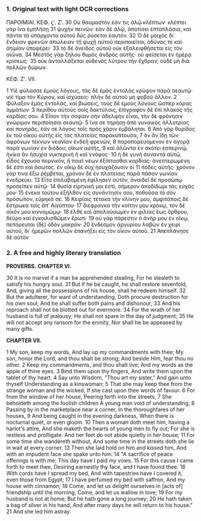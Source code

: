 ### 1. Original text with light OCR corrections

ΠΑΡΟΙΜΙΑΙ. ΚΕΦ. ϛʹ. Ζʹ.
30 Οὐ θαυμαστὸν ἐάν τις ἁλῷ κλέπτων· κλέπτει γὰρ ἵνα ἐμπλήσῃ
31 ψυχὴν πεινῶν· ἐὰν δὲ ἁλῷ, ἀποτίσει ἑπταπλάσια, καὶ πάντα τὰ
    ὑπάρχοντα αὐτοῦ δὺς ῥύσεται ἑαυτόν.
32 Ὁ δὲ μοιχὸς δι᾿ ἔνδειαν φρενῶν ἀπώλειαν τῇ ψυχῇ αὐτοῦ περιποιεῖται,
    ὀδύνας τε καὶ ἀτιμίαν ὑποφέρει·
33 τὸ δὲ ὄνειδος αὐτοῦ οὐκ ἐξαλειφθήσεται εἰς τὸν αἰῶνα.
34 Μεστὸς γὰρ ζήλου θυμὸς ἀνδρὸς αὐτῆς· οὐ φείσεται ἐν
    ἡμέρᾳ κρίσεως·
35 οὐκ ἀνταλλάξεται οὐδενὸς λύτρου τὴν ἔχθραν, οὐδὲ μὴ διὰ πολλῶν δώρων.

ΚΕΦ. Ζʹ. VII.

1 Υἱὲ φύλασσε ἐμοὺς λόγους, τὰς δὲ ἐμὰς ἐντολὰς κρύψον παρὰ
    σεαυτῷ· υἱέ τίμα τὸν Κύριον, καὶ ἰσχύσεις· πλὴν δὲ αὐτοῦ μὴ
    φοβοῦ ἄλλον.
2 Φύλαξον ἐμὰς ἐντολὰς, καὶ βιώσεις, τοὺς δὲ ἐμοὺς λόγους ὥσπερ
    κόρας ὀμμάτων·
3 περίθου αὐτοὺς σοῖς δακτύλοις, ἐπίγραφον δὲ ἐπὶ πλακὸς τῆς καρδίας
    σου.
4 Εἶπον τὴν σοφίαν σὴν ἀδελφὴν εἶναι, τὴν δὲ φρόνησιν γνώριμον
    περιποίησαι σεαυτῷ·
5 ἵνα σε τηρήσῃ ἀπὸ γυναικὸς ἀλλοτρίας καὶ πονηρᾶς, ἐάν σε λόγοις
    τοῖς πρὸς χάριν ἐμβάληται.
6 Ἀπὸ γὰρ θυρίδος ἐκ τοῦ οἴκου αὐτῆς εἰς τὰς πλατείας παρακύπτουσα,
7 ὃν ἂν ἴδῃ τῶν ἀφρόνων τέκνων νεανίαν ἐνδεῆ φρενῶν,
8 παραπορευόμενον ἐν ἀγορᾷ παρὰ γωνίαν ἐν διόδοις οἴκων αὐτῆς,
9 καὶ ἁλῶντα ἐν σκότει ἑσπερινῷ, ἡνίκα ἂν ἡσυχία νυκτερινὴ ἢ καὶ γνόφος·
10 ἡ δὲ γυνὴ συναντᾷ αὐτῷ, εἶδος ἔχουσα πορνικὸν, ἢ ποιεῖ νέων
    ἐξίπτασθαι καρδίας· ἀνεπτερωμένη δέ ἐστι καὶ ἄσωτος. ἐν οἴκῳ δὲ
    οὐχ ἡσυχάζουσιν οἱ
11 πόδες αὐτῆς· χρόνον γάρ τινα ἔξω ῥέμβεται, χρόνον δὲ ἐν πλατείαις
    παρὰ πᾶσαν γωνίαν ἐνεδρεύει.
13 Εἶτα ἐπιλαβομένη ἐφίλησεν αὐτὸν, ἀναιδεῖ δὲ προσώπῳ προσεῖπεν
    αὐτῷ·
14 θυσία εἰρηνική μοι ἐστὶ, σήμερον ἀποδίδωμι τὰς εὐχάς μου·
15 ἕνεκα τούτου ἐξῆλθον εἰς συνάντησίν σου, ποθοῦσα τὸ σὸν πρόσωπον,
    εὕρηκά σε.
16 Κειρίαις τέτακα τὴν κλίνην μου, ἀμφιτάποις δὲ ἔστρωκα τοῖς ἀπ᾿
    Αἰγύπτου·
17 διέφραγκα τὴν κοίτην μου κρόκῳ, τὸν δὲ οἶκόν μου κινναμώμῳ·
18 ἐλθὲ καὶ ἀπολαύσωμεν ἐν φιλίας ἕως ὄρθρου, δεῦρο καὶ ἐγκοιλισθῶμεν
    ἔρωτι·
19 οὐ γὰρ πάρεστιν ὁ ἀνὴρ μου ἐν οἴκῳ, πεπόρευται (δὲ) ὁδὸν μακράν·
20 ἔνδεσμον ἀργυρίου λαβὼν ἐν χειρὶ αὐτοῦ, δι᾽ ἡμερῶν πολλῶν
    ἐπανήξει εἰς τὸν οἶκον αὐτοῦ.
21 Ἀπεπλάνησε δὲ αὐτὸν

### 2. A free and highly literary translation

**PROVERBS.**
**CHAPTER VI.**

30 It is no marvel if a man be apprehended stealing,
    For he stealeth to satisfy his hungry soul.
31 But if he be caught, he shall restore sevenfold,
    And, giving all the possessions of his house, shall he redeem himself.
32 But the adulterer, for want of understanding,
    Doth procure destruction for his own soul;
    And he shall suffer both pains and dishonour,
33 And his reproach shall not be blotted out for evermore.
34 For the wrath of her husband is full of jealousy;
    He shall not spare in the day of judgment;
35 He will not accept any ransom for the enmity,
    Nor shall he be appeased by many gifts.

**CHAPTER VII.**

1 My son, keep my words,
    And lay up my commandments with thee;
    My son, honor the Lord, and thou shalt be strong;
    And beside Him, fear thou no other.
2 Keep my commandments, and thou shalt live;
    And my words as the apple of thine eyes.
3 Bind them upon thy fingers,
    And write them upon the tablet of thy heart.
4 Say unto Wisdom, "Thou art my sister,"
    And gain unto thyself Understanding as a kinswoman;
5 That she may keep thee from the strange woman and the wicked,
    If she cast upon thee words of favour.
6 For from the window of her house,
    Peering forth into the streets,
7 She beholdeth among the foolish children
    A young man void of understanding,
8 Passing by in the marketplace near a corner,
    In the thoroughfares of her houses,
9 And being caught in the evening darkness,
    When there is nocturnal quiet, or even gloom.
10 Then a woman doth meet him, having a harlot's attire,
    And she maketh the hearts of young men to fly out;
    For she is restless and profligate.
    And her feet do not abide quietly in her house;
11 For some time she wandereth without,
    And some time in the streets doth she lie in wait at every corner.
13 Then she laid hold on him and kissed him,
    And with an impudent face she spake unto him:
14 "A sacrifice of peace offerings is with me;
    This day have I paid my vows.
15 For this cause I came forth to meet thee,
    Desiring earnestly thy face, and I have found thee.
16 With cords have I spread my bed,
    And with tapestries have I covered it, even those from Egypt;
17 I have perfumed my bed with saffron,
    And my house with cinnamon;
18 Come, and let us delight ourselves in [acts of] friendship until the morning,
    Come, and let us wallow in love;
19 For my husband is not at home;
    But he hath gone a long journey;
20 He hath taken a bag of silver in his hand,
    And after many days he will return to his house."
21 And she led him astray.